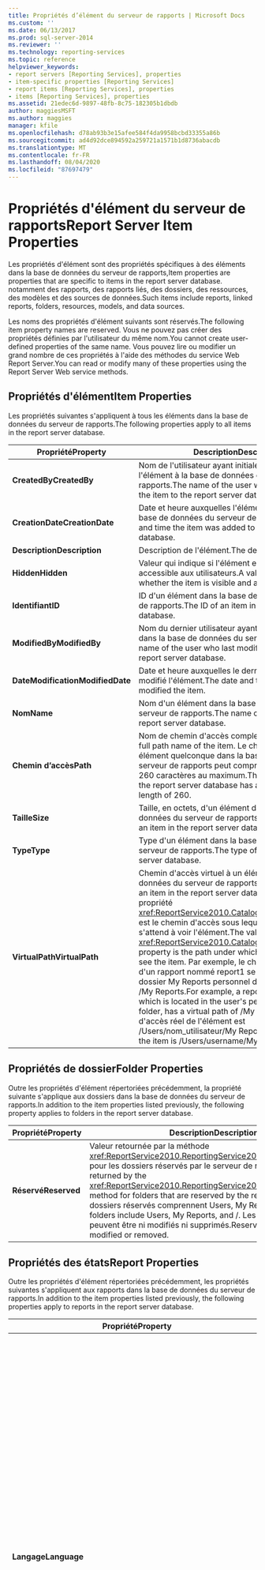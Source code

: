 ```yaml
---
title: Propriétés d’élément du serveur de rapports | Microsoft Docs
ms.custom: ''
ms.date: 06/13/2017
ms.prod: sql-server-2014
ms.reviewer: ''
ms.technology: reporting-services
ms.topic: reference
helpviewer_keywords:
- report servers [Reporting Services], properties
- item-specific properties [Reporting Services]
- report items [Reporting Services], properties
- items [Reporting Services], properties
ms.assetid: 21edec6d-9897-48fb-8c75-182305b1dbdb
author: maggiesMSFT
ms.author: maggies
manager: kfile
ms.openlocfilehash: d78ab93b3e15afee584f4da9958bcbd33355a86b
ms.sourcegitcommit: ad4d92dce894592a259721a1571b1d8736abacdb
ms.translationtype: MT
ms.contentlocale: fr-FR
ms.lasthandoff: 08/04/2020
ms.locfileid: "87697479"
---
```

# <a name="report-server-item-properties"></a><span data-ttu-id="1f4a4-102">Propriétés d'élément du serveur de rapports</span><span class="sxs-lookup"><span data-stu-id="1f4a4-102">Report Server Item Properties</span></span>
  <span data-ttu-id="1f4a4-103">Les propriétés d'élément sont des propriétés spécifiques à des éléments dans la base de données du serveur de rapports,</span><span class="sxs-lookup"><span data-stu-id="1f4a4-103">Item properties are properties that are specific to items in the report server database.</span></span> <span data-ttu-id="1f4a4-104">notamment des rapports, des rapports liés, des dossiers, des ressources, des modèles et des sources de données.</span><span class="sxs-lookup"><span data-stu-id="1f4a4-104">Such items include reports, linked reports, folders, resources, models, and data sources.</span></span>  
  
 <span data-ttu-id="1f4a4-105">Les noms des propriétés d'élément suivants sont réservés.</span><span class="sxs-lookup"><span data-stu-id="1f4a4-105">The following item property names are reserved.</span></span> <span data-ttu-id="1f4a4-106">Vous ne pouvez pas créer des propriétés définies par l'utilisateur du même nom.</span><span class="sxs-lookup"><span data-stu-id="1f4a4-106">You cannot create user-defined properties of the same name.</span></span> <span data-ttu-id="1f4a4-107">Vous pouvez lire ou modifier un grand nombre de ces propriétés à l'aide des méthodes du service Web Report Server.</span><span class="sxs-lookup"><span data-stu-id="1f4a4-107">You can read or modify many of these properties using the Report Server Web service methods.</span></span>  
  
## <a name="item-properties"></a><span data-ttu-id="1f4a4-108">Propriétés d'élément</span><span class="sxs-lookup"><span data-stu-id="1f4a4-108">Item Properties</span></span>  
 <span data-ttu-id="1f4a4-109">Les propriétés suivantes s'appliquent à tous les éléments dans la base de données du serveur de rapports.</span><span class="sxs-lookup"><span data-stu-id="1f4a4-109">The following properties apply to all items in the report server database.</span></span>  
  
|<span data-ttu-id="1f4a4-110">Propriété</span><span class="sxs-lookup"><span data-stu-id="1f4a4-110">Property</span></span>|<span data-ttu-id="1f4a4-111">Description</span><span class="sxs-lookup"><span data-stu-id="1f4a4-111">Description</span></span>|  
|--------------|-----------------|  
|<span data-ttu-id="1f4a4-112">**CreatedBy**</span><span class="sxs-lookup"><span data-stu-id="1f4a4-112">**CreatedBy**</span></span>|<span data-ttu-id="1f4a4-113">Nom de l'utilisateur ayant initialement ajouté l'élément à la base de données du serveur de rapports.</span><span class="sxs-lookup"><span data-stu-id="1f4a4-113">The name of the user who originally added the item to the report server database.</span></span>|  
|<span data-ttu-id="1f4a4-114">**CreationDate**</span><span class="sxs-lookup"><span data-stu-id="1f4a4-114">**CreationDate**</span></span>|<span data-ttu-id="1f4a4-115">Date et heure auxquelles l'élément a été ajouté à la base de données du serveur de rapports.</span><span class="sxs-lookup"><span data-stu-id="1f4a4-115">The date and time the item was added to the report server database.</span></span>|  
|<span data-ttu-id="1f4a4-116">**Description**</span><span class="sxs-lookup"><span data-stu-id="1f4a4-116">**Description**</span></span>|<span data-ttu-id="1f4a4-117">Description de l'élément.</span><span class="sxs-lookup"><span data-stu-id="1f4a4-117">The description of the item.</span></span>|  
|<span data-ttu-id="1f4a4-118">**Hidden**</span><span class="sxs-lookup"><span data-stu-id="1f4a4-118">**Hidden**</span></span>|<span data-ttu-id="1f4a4-119">Valeur qui indique si l'élément est visible et accessible aux utilisateurs.</span><span class="sxs-lookup"><span data-stu-id="1f4a4-119">A value that indicates whether the item is visible and available to users.</span></span>|  
|<span data-ttu-id="1f4a4-120">**Identifiant**</span><span class="sxs-lookup"><span data-stu-id="1f4a4-120">**ID**</span></span>|<span data-ttu-id="1f4a4-121">ID d'un élément dans la base de données du serveur de rapports.</span><span class="sxs-lookup"><span data-stu-id="1f4a4-121">The ID of an item in the report server database.</span></span>|  
|<span data-ttu-id="1f4a4-122">**ModifiedBy**</span><span class="sxs-lookup"><span data-stu-id="1f4a4-122">**ModifiedBy**</span></span>|<span data-ttu-id="1f4a4-123">Nom du dernier utilisateur ayant modifié l'élément dans la base de données du serveur de rapports.</span><span class="sxs-lookup"><span data-stu-id="1f4a4-123">The name of the user who last modified the item in the report server database.</span></span>|  
|<span data-ttu-id="1f4a4-124">**DateModification**</span><span class="sxs-lookup"><span data-stu-id="1f4a4-124">**ModifiedDate**</span></span>|<span data-ttu-id="1f4a4-125">Date et heure auxquelles le dernier utilisateur a modifié l'élément.</span><span class="sxs-lookup"><span data-stu-id="1f4a4-125">The date and time the user last modified the item.</span></span>|  
|<span data-ttu-id="1f4a4-126">**Nom**</span><span class="sxs-lookup"><span data-stu-id="1f4a4-126">**Name**</span></span>|<span data-ttu-id="1f4a4-127">Nom d'un élément dans la base de données du serveur de rapports.</span><span class="sxs-lookup"><span data-stu-id="1f4a4-127">The name of an item in the report server database.</span></span>|  
|<span data-ttu-id="1f4a4-128">**Chemin d’accès**</span><span class="sxs-lookup"><span data-stu-id="1f4a4-128">**Path**</span></span>|<span data-ttu-id="1f4a4-129">Nom de chemin d'accès complet de l'élément.</span><span class="sxs-lookup"><span data-stu-id="1f4a4-129">The full path name of the item.</span></span> <span data-ttu-id="1f4a4-130">Le chemin d'accès à un élément quelconque dans la base de données du serveur de rapports peut comprendre 260 caractères au maximum.</span><span class="sxs-lookup"><span data-stu-id="1f4a4-130">The path of any item in the report server database has a maximum character length of 260.</span></span>|  
|<span data-ttu-id="1f4a4-131">**Taille**</span><span class="sxs-lookup"><span data-stu-id="1f4a4-131">**Size**</span></span>|<span data-ttu-id="1f4a4-132">Taille, en octets, d'un élément dans la base de données du serveur de rapports.</span><span class="sxs-lookup"><span data-stu-id="1f4a4-132">The size, in bytes, of an item in the report server database.</span></span>|  
|<span data-ttu-id="1f4a4-133">**Type**</span><span class="sxs-lookup"><span data-stu-id="1f4a4-133">**Type**</span></span>|<span data-ttu-id="1f4a4-134">Type d'un élément dans la base de données du serveur de rapports.</span><span class="sxs-lookup"><span data-stu-id="1f4a4-134">The type of an item in the report server database.</span></span>|  
|<span data-ttu-id="1f4a4-135">**VirtualPath**</span><span class="sxs-lookup"><span data-stu-id="1f4a4-135">**VirtualPath**</span></span>|<span data-ttu-id="1f4a4-136">Chemin d'accès virtuel à un élément dans la base de données du serveur de rapports.</span><span class="sxs-lookup"><span data-stu-id="1f4a4-136">The virtual path to an item in the report server database.</span></span> <span data-ttu-id="1f4a4-137">La valeur de la propriété <xref:ReportService2010.CatalogItem.VirtualPath%2A> est le chemin d'accès sous lequel un utilisateur s'attend à voir l'élément.</span><span class="sxs-lookup"><span data-stu-id="1f4a4-137">The value of the <xref:ReportService2010.CatalogItem.VirtualPath%2A> property is the path under which a user expects to see the item.</span></span> <span data-ttu-id="1f4a4-138">Par exemple, le chemin d'accès virtuel d'un rapport nommé report1 se trouvant dans le dossier My Reports personnel de l'utilisateur est /My Reports.</span><span class="sxs-lookup"><span data-stu-id="1f4a4-138">For example, a report called report1, which is located in the user's personal My Reports folder, has a virtual path of /My Reports.</span></span> <span data-ttu-id="1f4a4-139">Le chemin d'accès réel de l'élément est /Users/nom_utilisateur/My Reports.</span><span class="sxs-lookup"><span data-stu-id="1f4a4-139">The actual path of the item is /Users/username/My Reports.</span></span>|  
  
## <a name="folder-properties"></a><span data-ttu-id="1f4a4-140">Propriétés de dossier</span><span class="sxs-lookup"><span data-stu-id="1f4a4-140">Folder Properties</span></span>  
 <span data-ttu-id="1f4a4-141">Outre les propriétés d'élément répertoriées précédemment, la propriété suivante s'applique aux dossiers dans la base de données du serveur de rapports.</span><span class="sxs-lookup"><span data-stu-id="1f4a4-141">In addition to the item properties listed previously, the following property applies to folders in the report server database.</span></span>  
  
|<span data-ttu-id="1f4a4-142">Propriété</span><span class="sxs-lookup"><span data-stu-id="1f4a4-142">Property</span></span>|<span data-ttu-id="1f4a4-143">Description</span><span class="sxs-lookup"><span data-stu-id="1f4a4-143">Description</span></span>|  
|--------------|-----------------|  
|<span data-ttu-id="1f4a4-144">**Réservé**</span><span class="sxs-lookup"><span data-stu-id="1f4a4-144">**Reserved**</span></span>|<span data-ttu-id="1f4a4-145">Valeur retournée par la méthode <xref:ReportService2010.ReportingService2010.GetProperties%2A> pour les dossiers réservés par le serveur de rapports.</span><span class="sxs-lookup"><span data-stu-id="1f4a4-145">A value returned by the <xref:ReportService2010.ReportingService2010.GetProperties%2A> method for folders that are reserved by the report server.</span></span> <span data-ttu-id="1f4a4-146">Les dossiers réservés comprennent Users, My Reports et /.</span><span class="sxs-lookup"><span data-stu-id="1f4a4-146">Reserved folders include Users, My Reports, and /.</span></span> <span data-ttu-id="1f4a4-147">Les dossiers réservés ne peuvent être ni modifiés ni supprimés.</span><span class="sxs-lookup"><span data-stu-id="1f4a4-147">Reserved folders cannot be modified or removed.</span></span>|  
  
## <a name="report-properties"></a><span data-ttu-id="1f4a4-148">Propriétés des états</span><span class="sxs-lookup"><span data-stu-id="1f4a4-148">Report Properties</span></span>  
 <span data-ttu-id="1f4a4-149">Outre les propriétés d'élément répertoriées précédemment, les propriétés suivantes s'appliquent aux rapports dans la base de données du serveur de rapports.</span><span class="sxs-lookup"><span data-stu-id="1f4a4-149">In addition to the item properties listed previously, the following properties apply to reports in the report server database.</span></span>  
  
|<span data-ttu-id="1f4a4-150">Propriété</span><span class="sxs-lookup"><span data-stu-id="1f4a4-150">Property</span></span>|<span data-ttu-id="1f4a4-151">Description</span><span class="sxs-lookup"><span data-stu-id="1f4a4-151">Description</span></span>|  
|--------------|-----------------|  
|<span data-ttu-id="1f4a4-152">**Langage**</span><span class="sxs-lookup"><span data-stu-id="1f4a4-152">**Language**</span></span>|<span data-ttu-id="1f4a4-153">Langue utilisé dans un rapport.</span><span class="sxs-lookup"><span data-stu-id="1f4a4-153">The language used in a report.</span></span> <span data-ttu-id="1f4a4-154">La valeur est un code de langue défini dans la spécification RFC1766 du groupe de travail IETF (Internet Engineering Task Force).</span><span class="sxs-lookup"><span data-stu-id="1f4a4-154">The value is a language code defined in the Internet Engineering Task Force (IETF) RFC1766 specification.</span></span> <span data-ttu-id="1f4a4-155">La première partie est une désignation de deux caractères de la langue de base.</span><span class="sxs-lookup"><span data-stu-id="1f4a4-155">The first part is a two-character designation of the basic language.</span></span> <span data-ttu-id="1f4a4-156">La deuxième partie est séparée par un trait d'union et désigne la variation ou le dialecte de la langue.</span><span class="sxs-lookup"><span data-stu-id="1f4a4-156">The second part is separated by a hyphen and designates the variation or dialect of the language.</span></span> <span data-ttu-id="1f4a4-157">Si aucune valeur n'est spécifiée dans l'élément `Style` associé à l'élément `Body` dans la définition du rapport, la valeur par défaut est la langue du serveur de rapports.</span><span class="sxs-lookup"><span data-stu-id="1f4a4-157">If a value is not specified in the `Style` element associated with the `Body` element in the report definition, the default value is the language of the report server.</span></span>|  
|`ReportProcessingTimeout`|<span data-ttu-id="1f4a4-158">Délai d'expiration, en secondes, d'un rapport individuel.</span><span class="sxs-lookup"><span data-stu-id="1f4a4-158">The time-out, in seconds, for an individual report.</span></span> <span data-ttu-id="1f4a4-159">Si cette valeur est définie, le serveur de rapports tente d'arrêter le traitement d'un rapport lorsque le délai spécifié est écoulé.</span><span class="sxs-lookup"><span data-stu-id="1f4a4-159">If this value is set, the report server attempts to stop the processing of a report when the specified time has elapsed.</span></span> <span data-ttu-id="1f4a4-160">Les valeurs valides sont comprises entre `-1` et `2`,`147`,`483`,`647`.</span><span class="sxs-lookup"><span data-stu-id="1f4a4-160">Valid values are `-1` through `2`,`147`,`483`,`647`.</span></span> <span data-ttu-id="1f4a4-161">Si la valeur est `-1`, le rapport n'arrive pas à expiration au cours du traitement.</span><span class="sxs-lookup"><span data-stu-id="1f4a4-161">If the value is `-1`, the report does not time out during processing.</span></span> <span data-ttu-id="1f4a4-162">Si la valeur est `null` , la valeur de la propriété système `ReportProcessingTimeout` est utilisée pour le délai d’attente de traitement du rapport. La valeur par défaut est `null` .</span><span class="sxs-lookup"><span data-stu-id="1f4a4-162">If the value is `null`, the value of the system property `ReportProcessingTimeout` is used for the report processing time-out. The default value is `null`.</span></span> <span data-ttu-id="1f4a4-163">Pour plus d’informations, consultez [Propriétés système de Report Server](reporting-services-properties-report-server-system-properties.md).</span><span class="sxs-lookup"><span data-stu-id="1f4a4-163">For more information, see [Report Server System Properties](reporting-services-properties-report-server-system-properties.md).</span></span>|  
|<span data-ttu-id="1f4a4-164">**ExecutionDate**</span><span class="sxs-lookup"><span data-stu-id="1f4a4-164">**ExecutionDate**</span></span>|<span data-ttu-id="1f4a4-165">Date et heure de dernière création d'un instantané de rapport pour un rapport.</span><span class="sxs-lookup"><span data-stu-id="1f4a4-165">The date and time at which a report snapshot was last created for a report.</span></span>|  
|<span data-ttu-id="1f4a4-166">**CanRunUnattended**</span><span class="sxs-lookup"><span data-stu-id="1f4a4-166">**CanRunUnattended**</span></span>|<span data-ttu-id="1f4a4-167">Valeur qui indique si un rapport peut être exécuté sans assistance selon une planification.</span><span class="sxs-lookup"><span data-stu-id="1f4a4-167">A value that indicates whether a report can be run unattended on a schedule.</span></span> <span data-ttu-id="1f4a4-168">Si cette propriété a la valeur `true`, les valeurs par défaut pour les paramètres de rapport sont définies et les informations d'identification de la source de données sont stockées avec le rapport, ou l'option de récupération des informations d'identification a la valeur `None`.</span><span class="sxs-lookup"><span data-stu-id="1f4a4-168">If this property is set to `true`, default values for report parameters are defined and data source credentials are stored with the report, or credential retrieval option is set to `None`.</span></span> <span data-ttu-id="1f4a4-169">Si cette propriété a la valeur `false`, les conditions requises pour exécuter un rapport sans assistance ne sont pas satisfaites.</span><span class="sxs-lookup"><span data-stu-id="1f4a4-169">If this property is set to `false`, the prerequisites for running a report unattended are not met.</span></span> <span data-ttu-id="1f4a4-170">Pour plus d’informations, consultez [Configurer le compte d’exécution sans assistance &#40;Gestionnaire de configuration de SSRS&#41;](../../install-windows/configure-the-unattended-execution-account-ssrs-configuration-manager.md).</span><span class="sxs-lookup"><span data-stu-id="1f4a4-170">Please see [Configure the Unattended Execution Account &#40;SSRS Configuration Manager&#41;](../../install-windows/configure-the-unattended-execution-account-ssrs-configuration-manager.md) for more information.</span></span>|  
|<span data-ttu-id="1f4a4-171">**HasParameterDefaultValues**</span><span class="sxs-lookup"><span data-stu-id="1f4a4-171">**HasParameterDefaultValues**</span></span>|<span data-ttu-id="1f4a4-172">Valeur qui indique si le rapport a des valeurs par défaut valides définies pour tous les paramètres de rapport.</span><span class="sxs-lookup"><span data-stu-id="1f4a4-172">A value that indicates whether the report has valid default values set for all report parameters.</span></span> <span data-ttu-id="1f4a4-173">La valeur est également `true` si un rapport ne possède pas de paramètres de rapport.</span><span class="sxs-lookup"><span data-stu-id="1f4a4-173">The value is also `true` if a report does not have report parameters.</span></span> <span data-ttu-id="1f4a4-174">Si cette propriété a la valeur `false`, un ou plusieurs paramètres de rapport n'ont pas de valeur par défaut valide.</span><span class="sxs-lookup"><span data-stu-id="1f4a4-174">If this property set to `false`, one or more report parameters do not have a valid default value.</span></span>|  
|<span data-ttu-id="1f4a4-175">**HasDataSourceCredentials**</span><span class="sxs-lookup"><span data-stu-id="1f4a4-175">**HasDataSourceCredentials**</span></span>|<span data-ttu-id="1f4a4-176">Valeur qui indique que l'option de récupération des informations d'identification définie pour toutes les sources de données associées au rapport est `None` ou `Store`.</span><span class="sxs-lookup"><span data-stu-id="1f4a4-176">A value that indicates that the credential retrieval option set for all data sources associated with the report is either `None` or `Store`.</span></span> <span data-ttu-id="1f4a4-177">Si cette propriété a la valeur `false`, une option de récupération des informations d'identification définie pour l'une des sources de données associées au rapport est `Integrated` ou `Prompt`.</span><span class="sxs-lookup"><span data-stu-id="1f4a4-177">If this property is set to `false`, a credential retrieval option set for one of the data sources associated with the report is either `Integrated` or `Prompt`.</span></span>|  
|<span data-ttu-id="1f4a4-178">**IsSnapshotExecution**</span><span class="sxs-lookup"><span data-stu-id="1f4a4-178">**IsSnapshotExecution**</span></span>|<span data-ttu-id="1f4a4-179">Valeur qui indique si le rapport est un instantané.</span><span class="sxs-lookup"><span data-stu-id="1f4a4-179">A value that indicates whether the report is a snapshot.</span></span>|  
|<span data-ttu-id="1f4a4-180">**HasScheduleReadyDataSources**</span><span class="sxs-lookup"><span data-stu-id="1f4a4-180">**HasScheduleReadyDataSources**</span></span>|<span data-ttu-id="1f4a4-181">Valeur qui indique si les sources de données d'un rapport sont configurées pour prendre en charge l'exécution planifiée.</span><span class="sxs-lookup"><span data-stu-id="1f4a4-181">A value that indicates whether the data sources of a report are configured to support scheduled execution.</span></span> <span data-ttu-id="1f4a4-182">Si cette propriété a la valeur `false`, les utilisateurs ne peuvent pas s'abonner au rapport.</span><span class="sxs-lookup"><span data-stu-id="1f4a4-182">If this property is set to `false`, users cannot subscribe to the report.</span></span>|  
  
## <a name="resource-properties"></a><span data-ttu-id="1f4a4-183">Propriétés de ressource</span><span class="sxs-lookup"><span data-stu-id="1f4a4-183">Resource Properties</span></span>  
 <span data-ttu-id="1f4a4-184">Outre les propriétés d'élément répertoriées précédemment, la propriété suivante s'applique aux ressources dans la base de données du serveur de rapports.</span><span class="sxs-lookup"><span data-stu-id="1f4a4-184">In addition to the item properties listed previously, the following property applies to resources in the report server database.</span></span>  
  
|<span data-ttu-id="1f4a4-185">Propriété</span><span class="sxs-lookup"><span data-stu-id="1f4a4-185">Property</span></span>|<span data-ttu-id="1f4a4-186">Description</span><span class="sxs-lookup"><span data-stu-id="1f4a4-186">Description</span></span>|  
|--------------|-----------------|  
|<span data-ttu-id="1f4a4-187">**MimeType**</span><span class="sxs-lookup"><span data-stu-id="1f4a4-187">**MimeType**</span></span>|<span data-ttu-id="1f4a4-188">Type MIME d'une ressource dans la base de données du serveur de rapports.</span><span class="sxs-lookup"><span data-stu-id="1f4a4-188">The MIME type of a resource in the report server database.</span></span>|  
  
## <a name="see-also"></a><span data-ttu-id="1f4a4-189">Voir aussi</span><span class="sxs-lookup"><span data-stu-id="1f4a4-189">See Also</span></span>  
 <span data-ttu-id="1f4a4-190">[Création d’applications à l’aide du service web et du .NET Framework](building-applications-using-the-web-service-and-the-net-framework.md) </span><span class="sxs-lookup"><span data-stu-id="1f4a4-190">[Building Applications Using the Web Service and the .NET Framework](building-applications-using-the-web-service-and-the-net-framework.md) </span></span>  
 <span data-ttu-id="1f4a4-191">[Service web Report Server](../report-server-web-service.md) </span><span class="sxs-lookup"><span data-stu-id="1f4a4-191">[Report Server Web Service](../report-server-web-service.md) </span></span>  
 [<span data-ttu-id="1f4a4-192">Informations techniques de référence &#40;SSRS&#41;</span><span class="sxs-lookup"><span data-stu-id="1f4a4-192">Technical Reference &#40;SSRS&#41;</span></span>](../../technical-reference-ssrs.md)  
  
  

